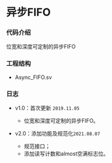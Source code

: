# 异步FIFO
### 代码介绍
位宽和深度可定制的异步FIFO

### 工程结构

- Async_FIFO.sv   

### 日志

* v1.0：首次更新 `2019.11.05`
    * 位宽和深度可定制的异步FIFO。

* v2.0：添加功能及规范化`2021.08.07`
   * 规范接口；
   * 添加读写计数和almost空满标志位。
